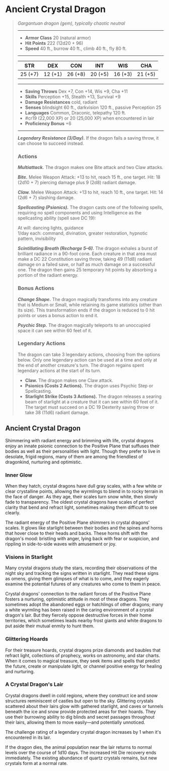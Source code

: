 # Ancient Crystal Dragon
>*Gargantuan dragon (gem), typically chaotic neutral*
>___
>- **Armor Class** 20 (natural armor)
>- **Hit Points** 222 (12d20 + 96)
>- **Speed** 40 ft., burrow 40 ft., climb 40 ft., fly 80 ft.
>___
>|STR|DEX|CON|INT|WIS|CHA|
>|:---:|:---:|:---:|:---:|:---:|:---:|
>|25 (+7)|12 (+1)|26 (+8)|20 (+5)|16 (+3)|21 (+5)|
>___
>- **Saving Throws** Dex +7, Con +14, Wis +9, Cha +11
>- **Skills** Perception +15, Stealth +13, Survival +9
>- **Damage Resistances** cold, radiant
>- **Senses** blindsight 60 ft., darkvision 120 ft., passive Perception 25
>- **Languages** Common, Draconic, telepathy 120 ft.
>- #cr19 (22,000 XP) or 20 (25,000 XP) when encountered in lair
>- **Proficiency Bonus** +6
>___
>***Legendary Resistance (3/Day).*** If the dragon fails a saving throw, it can choose to succeed instead.  
>
>### Actions
>***Multiattack.*** The dragon makes one Bite attack and two Claw attacks.  
>
>***Bite.*** Melee Weapon Attack: +13 to hit, reach 15 ft., one target. Hit: 18 (2d10 + 7) piercing damage plus 9 (2d8) radiant damage.  
>
>***Claw.*** Melee Weapon Attack: +13 to hit, reach 10 ft., one target. Hit: 14 (2d6 + 7) slashing damage.  
>
>***Spellcasting (Psionics).*** The dragon casts one of the following spells, requiring no spell components and using Intelligence as the spellcasting ability (spell save DC 19):  
>
>At will: dancing lights, guidance  
>1/day each: command, divination, greater restoration, hypnotic pattern, invisibility  
>
>
>***Scintillating Breath (Recharge 5–6).*** The dragon exhales a burst of brilliant radiance in a 90-foot cone. Each creature in that area must make a DC 22 Constitution saving throw, taking 49 (11d8) radiant damage on a failed save, or half as much damage on a successful one. The dragon then gains 25 temporary hit points by absorbing a portion of the radiant energy.  
>
>### Bonus Actions
>***Change Shape.*** The dragon magically transforms into any creature that is Medium or Small, while retaining its game statistics (other than its size). This transformation ends if the dragon is reduced to 0 hit points or uses a bonus action to end it.  
>
>***Psychic Step.*** The dragon magically teleports to an unoccupied space it can see within 60 feet of it.  
>
>### Legendary Actions
>The dragon can take 3 legendary actions, choosing from the options below. Only one legendary action can be used at a time and only at the end of another creature's turn. The dragon regains spent legendary actions at the start of its turn.
>
>- **Claw.** The dragon makes one Claw attack.
>- **Psionics (Costs 2 Actions).** The dragon uses Psychic Step or Spellcasting.
>- **Starlight Strike (Costs 3 Actions).** The dragon releases a searing beam of starlight at a creature that it can see within 60 feet of it. The target must succeed on a DC 19 Dexterity saving throw or take 38 (11d6) radiant damage.

## Ancient Crystal Dragon

Shimmering with radiant energy and brimming with life, crystal dragons enjoy an innate psionic connection to the Positive Plane that suffuses their bodies as well as their personalities with light. Though they prefer to live in desolate, frigid regions, many of them are among the friendliest of dragonkind, nurturing and optimistic.

### Inner Glow
When they hatch, crystal dragons have dull gray scales, with a few white or clear crystalline points, allowing the wyrmlings to blend in to rocky terrain in the face of danger. As they age, their scales turn snow white, then slowly fade to transparency. The oldest crystal dragons have scales of perfect clarity that bend and refract light, sometimes making them difficult to see clearly.

The radiant energy of the Positive Plane shimmers in crystal dragons' scales. It glows like starlight between their bodies and the spines and horns that hover close to their heads and backs. These horns shift with the dragon's mood: bristling with anger, lying back with fear or suspicion, and rippling in side-to-side waves with amusement or joy.

### Visions in Starlight
Many crystal dragons study the stars, recording their observations of the night sky and tracking the signs written in starlight. They read these signs as omens, giving them glimpses of what is to come, and they eagerly examine the potential futures of any creatures who come to them in peace.

Crystal dragons' connection to the radiant forces of the Positive Plane fosters a nurturing, optimistic attitude in most of these dragons. They sometimes adopt the abandoned eggs or hatchlings of other dragons; many a white wyrmling has been raised in the caring environment of a crystal dragon's lair. But they fiercely oppose destructive forces in their home territories, which sometimes leads nearby frost giants and white dragons to put aside their mutual enmity to hunt them.

### Glittering Hoards
For their treasure hoards, crystal dragons prize diamonds and baubles that refract light, collections of prophecy, works on astronomy, and star charts. When it comes to magical treasure, they seek items and spells that predict the future, create or manipulate light, or channel positive energy for healing and nurturing.

### A Crystal Dragon's Lair
Crystal dragons dwell in cold regions, where they construct ice and snow structures reminiscent of castles but open to the sky. Glittering crystals scattered about their lairs glow with gathered starlight, and caves or tunnels beneath the ice and snow provide protected areas for their hoards. They use their burrowing ability to dig blinds and secret passages throughout their lairs, allowing them to move easily—and potentially unnoticed.

The challenge rating of a legendary crystal dragon increases by 1 when it's encountered in its lair.

If the dragon dies, the animal population near the lair returns to normal levels over the course of 1d10 days. The increased Hit Die recovery ends immediately. The existing abundance of quartz crystals remains, but new crystals form at a normal rate.